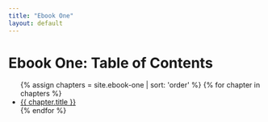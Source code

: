 ```yaml
---
title: "Ebook One"
layout: default
---
```


# Ebook One: Table of Contents

<ul>
  {% assign chapters = site.ebook-one | sort: 'order' %}
  {% for chapter in chapters %}
    <li><a href="{{ chapter.url }}">{{ chapter.title }}</a></li>
  {% endfor %}
</ul>

